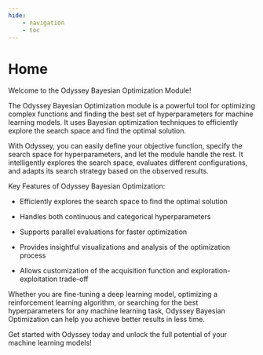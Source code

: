 ```yaml
---
hide:
    - navigation
    - toc
---
```


# Home

Welcome to the Odyssey Bayesian Optimization Module!

The Odyssey Bayesian Optimization module is a powerful tool for optimizing complex functions and finding the best set of hyperparameters for machine learning models. It uses Bayesian optimization techniques to efficiently explore the search space and find the optimal solution.

With Odyssey, you can easily define your objective function, specify the search space for hyperparameters, and let the module handle the rest. It intelligently explores the search space, evaluates different configurations, and adapts its search strategy based on the observed results.

Key Features of Odyssey Bayesian Optimization:

- Efficiently explores the search space to find the optimal solution

- Handles both continuous and categorical hyperparameters

- Supports parallel evaluations for faster optimization

- Provides insightful visualizations and analysis of the optimization process

- Allows customization of the acquisition function and exploration-exploitation trade-off

Whether you are fine-tuning a deep learning model, optimizing a reinforcement learning algorithm, or searching for the best hyperparameters for any machine learning task, Odyssey Bayesian Optimization can help you achieve better results in less time.

Get started with Odyssey today and unlock the full potential of your machine learning models!


